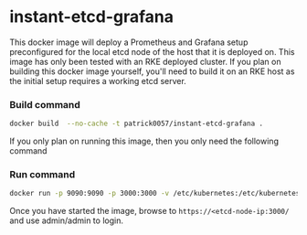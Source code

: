# instant-etcd-grafana
This docker image will deploy a Prometheus and Grafana setup preconfigured for the local etcd node of the host that it is deployed on.  This image has only been tested with an RKE deployed cluster.  If you plan on building this docker image yourself, you'll need to build it on an RKE host as the initial setup requires a working etcd server.
### Build command
```bash
docker build  --no-cache -t patrick0057/instant-etcd-grafana .
```
If you only plan on running this image, then you only need the following command
### Run command
```bash
docker run -p 9090:9090 -p 3000:3000 -v /etc/kubernetes:/etc/kubernetes --name instant-etcd-grafana $(docker exec -ti etcd env | grep \/kubernetes | awk '{print "-e", $1}' | paste -s -) -d patrick0057/instant-etcd-grafana
```
Once you have started the image, browse to `https://<etcd-node-ip:3000/` and use admin/admin to login.
